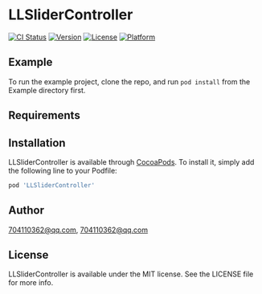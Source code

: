 # LLSliderController

[![CI Status](https://img.shields.io/travis/704110362@qq.com/LLSliderController.svg?style=flat)](https://travis-ci.org/704110362@qq.com/LLSliderController)
[![Version](https://img.shields.io/cocoapods/v/LLSliderController.svg?style=flat)](https://cocoapods.org/pods/LLSliderController)
[![License](https://img.shields.io/cocoapods/l/LLSliderController.svg?style=flat)](https://cocoapods.org/pods/LLSliderController)
[![Platform](https://img.shields.io/cocoapods/p/LLSliderController.svg?style=flat)](https://cocoapods.org/pods/LLSliderController)

## Example

To run the example project, clone the repo, and run `pod install` from the Example directory first.

## Requirements

## Installation

LLSliderController is available through [CocoaPods](https://cocoapods.org). To install
it, simply add the following line to your Podfile:

```ruby
pod 'LLSliderController'
```

## Author

704110362@qq.com, 704110362@qq.com

## License

LLSliderController is available under the MIT license. See the LICENSE file for more info.
